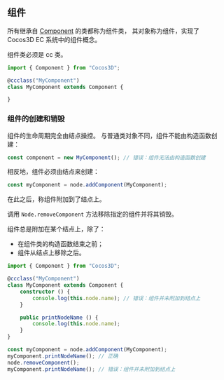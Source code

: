 
## 组件

所有继承自 [Component]() 的类都称为组件类，
其对象称为组件，实现了 Cocos3D EC 系统中的组件概念。

组件类必须是 cc 类。

```ts
import { Component } from "Cocos3D";

@ccclass("MyComponent")
class MyComponent extends Component {

}
```

### 组件的创建和销毁

组件的生命周期完全由结点操控。
与普通类对象不同，组件不能由构造函数创建：

```ts
const component = new MyComponent(); // 错误：组件无法由构造函数创建
```

相反地，组件必须由结点来创建：

```ts
const myComponent = node.addComponent(MyComponent);
```

在此之后，称组件附加到了结点上。

调用 `Node.removeComponent` 方法移除指定的组件并将其销毁。

组件总是附加在某个结点上，除了：

- 在组件类的构造函数结束之前；
- 组件从结点上移除之后。

```ts
import { Component } from "Cocos3D";

@ccclass("MyComponent")
class MyComponent extends Component {
    constructor () {
        console.log(this.node.name); // 错误：组件并未附加到结点上
    }

    public printNodeName () {
        console.log(this.node.name);
    }
}

const myComponent = node.addComponent(MyComponent);
myComponent.printNodeName(); // 正确
node.removeComponent();
myComponent.printNodeName(); // 错误：组件并未附加到结点上
```